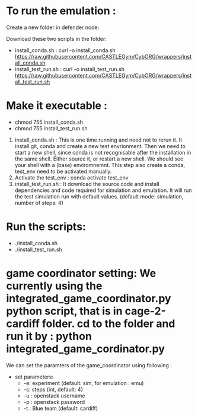 # To run the emulation : 

Create a new folder in defender node: 

 Download these two scripts in the folder: 
  - install_conda.sh : curl -o install_conda.sh https://raw.githubusercontent.com/CASTLEGym/CybORG/wrappers/install_conda.sh
  - install_test_run.sh : curl -o install_test_run.sh https://raw.githubusercontent.com/CASTLEGym/CybORG/wrappers/install_test_run.sh
 

# Make it executable : 
 - chmod 755 install_conda.sh
 - chmod 755 install_test_run.sh
  
  
  
 1. install_conda.sh  : This is one time running and need not to rerun it. It install git, conda and create a new test envrionment.  Then we need to start a new shell, since conda is not recognisable after the installation in the same shell. Either source it, or restart a new shell. We should see your shell with a (base) enviromnemnt. This step also create a conda, test_env need to be activated manually.  
 2. Activate the test_env : conda activate test_env 
 3. install_test_run.sh :  It download the source code and install dependencies and code required for simulation and emulation. It will run the test simulation run with default values. (default mode: simulation, number of steps: 4) 
 

 
 # Run the scripts: 
 - ./install_conda.sh
 - ./install_test_run.sh


 
 # game coordinator setting: We currently using the integrated_game_coordinator.py python script, that is in cage-2-cardiff folder. cd to the folder and run it by : python integrated_game_cordinator.py 
 
 We can set the paramters of the game_coordinator using following :
 - set parameters:
   - -e: experiment (default: sim, for emulation : emu) 
   - -s: steps (int, default: 4)
   - -u : openstack username 
   - -p : openstack password
   - -t : Blue team   (default: cardiff)
 
